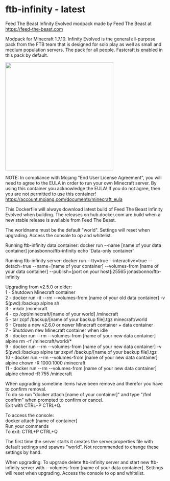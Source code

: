 # ftb-infinity - latest
Feed The Beast Infinity Evolved modpack
made by Feed The Beast at https://feed-the-beast.com

Modpack for Minecraft 1.7.10.
Infinity Evolved is the general all-purpose pack from the FTB team that is designed for solo play as well as small and medium population servers. The pack for all people.
Fastcraft is enabled in this pack by default.

<img src="https://apps.modpacks.ch/modpacks/art/20/infinity-evolved.png" width="338" height="338">

NOTE: In compliance with Mojang "End User License Agreement", you will need to agree to the EULA in order to run your own Minecraft server. By using this container you acknowledge the EULA! If you do not agree, then you are not permitted to use this container!
https://account.mojang.com/documents/minecraft_eula

This Dockerfile will always download latest build of Feed The Beast Infinity Evolved when building.
The releases on hub.docker.com are build when a new stable release is available from Feed The Beast.

The worldname must be the default "world". 
Settings will reset when upgrading.
Access the console to op and whitelist.

Running ftb-infinity data container:
docker run --name [name of your data container] jonasbonno/ftb-infinity echo 'Data-only container'

Running ftb-infinity server:
docker run --tty=true --interactive=true --detach=true --name=[name of your container] --volumes-from [name of your data container] --publish=[port on your host]:25565 jonasbonno/ftb-infinity

Upgrading from v2.5.0 or older: </br>
1 - Shutdown Minecraft container </br>
2 - docker run -it --rm --volumes-from [name of your old data container] -v $(pwd):/backup alpine sh </br>
3 - mkdir /minecraft </br>
4 - cp /opt/minecraft/[name of your world] /minecraft </br>
5 - tar zcpf /backup/[name of your backup file].tgz minecraft/world </br>
6 - Create a new v2.6.0 or newer Minecraft container + data container </br>
7 - Shutdown new Minecraft container when idle </br>
8 - docker run --rm --volumes-from [name of your new data container] alpine rm -rf /minecraft/world/* </br>
9 - docker run --rm --volumes-from [name of your new data container] -v $(pwd):/backup alpine tar zxpvf /backup/[name of your backup file].tgz </br>
10 - docker run --rm --volumes-from [name of your new data container] alpine chown -R 1000:1000 /minecraft </br>
11 - docker run --rm --volumes-from [name of your new data container] alpine chmod -R 755 /minecraft </br>

When upgrading sometime items have been remove and therefor you have to confirm removal. </br>
To do so run "docker attach [name of your container]" and type "/fml confirm" when prompted to confirm or cancel. </br>
Exit with CTRL+P CTRL+Q. </br>

To access the console:
</br>docker attach [name of container]
</br>Run your commands
</br>To exit: CTRL+P CTRL+Q

The first time the server starts it creates the server.properties file with default settings and spawns "world". 
Not recommended to change these settings by hand.

When upgrading:
To upgrade delete ftb-infinity server and start new ftb-infinity server with --volumes-from [name of your data container].
Settings will reset when upgrading.
Access the console to op and whitelist.
